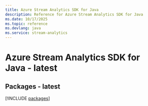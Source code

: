 ```yaml
---
title: Azure Stream Analytics SDK for Java
description: Reference for Azure Stream Analytics SDK for Java
ms.date: 10/17/2025
ms.topic: reference
ms.devlang: java
ms.service: stream-analytics
---
```

# Azure Stream Analytics SDK for Java - latest
## Packages - latest
[!INCLUDE [packages](stream-analytics-index.md)]